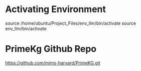 # Activating Environment
source /home/ubuntu/Project_Files/env_llm/bin/activate source env_llm/bin/activate


# PrimeKg Github Repo
https://github.com/mims-harvard/PrimeKG.git

# 
